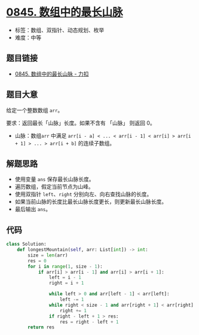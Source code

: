 # [0845. 数组中的最长山脉](https://leetcode.cn/problems/longest-mountain-in-array/)

- 标签：数组、双指针、动态规划、枚举
- 难度：中等

## 题目链接

- [0845. 数组中的最长山脉 - 力扣](https://leetcode.cn/problems/longest-mountain-in-array/)

## 题目大意

给定一个整数数组 `arr`。

要求：返回最长「山脉」长度。如果不含有 「山脉」 则返回 0。

- 山脉：数组`arr` 中满足 `arr[i - a] < ... < arr[i - 1] < arr[i] > arr[i + 1] > ... > arr[i + b]` 的连续子数组。

## 解题思路

- 使用变量 `ans` 保存最长山脉长度。
- 遍历数组，假定当前节点为山峰。
- 使用双指针 `left`、`right` 分别向左、向右查找山脉的长度。
- 如果当前山脉的长度比最长山脉长度更长，则更新最长山脉长度。
- 最后输出 `ans`。

## 代码

```python
class Solution:
    def longestMountain(self, arr: List[int]) -> int:
        size = len(arr)
        res = 0
        for i in range(1, size - 1):
            if arr[i] > arr[i - 1] and arr[i] > arr[i + 1]:
                left = i - 1
                right = i + 1

                while left > 0 and arr[left - 1] < arr[left]:
                    left -= 1
                while right < size - 1 and arr[right + 1] < arr[right]:
                    right += 1
                if right - left + 1 > res:
                    res = right - left + 1
        return res
```

